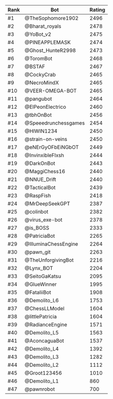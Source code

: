 Rank|Bot|Rating
---|---|---
#1|@TheSophomore1902|2496
#2|@Bharat_royals|2478
#3|@YoBot_v2|2475
#4|@PINEAPPLEMASK|2474
#5|@Ghost_HunteR2998|2473
#6|@ToromBot|2468
#7|@BSTAF|2467
#8|@CockyCrab|2465
#9|@NecroMindX|2465
#10|@VEER-OMEGA-BOT|2465
#11|@pangubot|2464
#12|@ElPeonElectrico|2460
#13|@tbhOnBot|2456
#14|@Speeedrunchessgames|2454
#15|@HIWIN1234|2450
#16|@strain-on-veins|2450
#17|@eNErGyOFbEiNGbOT|2449
#18|@InvinxibleFlxsh|2444
#19|@DarkOnBot|2443
#20|@MaggiChess16|2440
#21|@NNUE_Drift|2440
#22|@TacticalBot|2439
#23|@RaspFish|2418
#24|@MrDeepSeekGPT|2387
#25|@colinbot|2382
#26|@virus_exe-bot|2378
#27|@is_BOSS|2333
#28|@PatriciaBot|2265
#29|@IlluminaChessEngine|2264
#30|@pawn_git|2263
#31|@TheUnforgivingBot|2216
#32|@Lynx_BOT|2204
#33|@SeitoGaKatsu|2095
#34|@GlueWinner|1995
#35|@FataliiBot|1908
#36|@Demolito_L6|1753
#37|@ChessLLModel|1604
#38|@littlePatricia|1604
#39|@RadianceEngine|1571
#40|@Demolito_L5|1563
#41|@AconcaguaBot|1537
#42|@Demolito_L4|1392
#43|@Demolito_L3|1282
#44|@Demolito_L2|1112
#45|@Groot123456|1010
#46|@Demolito_L1|860
#47|@pawnrobot|700
